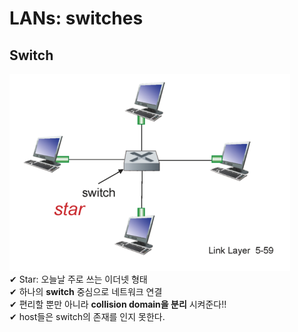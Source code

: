 # LANs: switches

## Switch
![](assets/8_4.md/2022-11-07-10-56-14.png)  
✔ Star: 오늘날 주로 쓰는 이더넷 형태  
✔ 하나의 **switch** 중심으로 네트워크 연결  
✔ 편리할 뿐만 아니라 **collision domain을 분리** 시켜준다!!  
✔ host들은 switch의 존재를 인지 못한다.  

###
